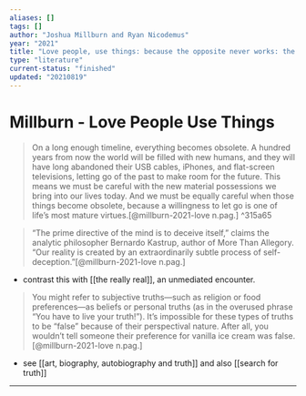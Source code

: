 ```yaml
---
aliases: []
tags: []
author: "Joshua Millburn and Ryan Nicodemus"
year: "2021"
title: "Love people, use things: because the opposite never works: the minimalists"
type: "literature"
current-status: "finished"
updated: "20210819"
---
```



# Millburn - Love People Use Things 

> On a long enough timeline, everything becomes obsolete. A hundred years from now the world will be filled with new humans, and they will have long abandoned their USB cables, iPhones, and flat-screen televisions, letting go of the past to make room for the future. This means we must be careful with the new material possessions we bring into our lives today. And we must be equally careful when those things become obsolete, because a willingness to let go is one of life’s most mature virtues.[@millburn-2021-love n.pag.] ^315a65

> “The prime directive of the mind is to deceive itself,” claims the analytic philosopher Bernardo Kastrup, author of More Than Allegory. “Our reality is created by an extraordinarily subtle process of self-deception.”[@millburn-2021-love n.pag.]

- contrast this with [[the really real]], an unmediated encounter.

> You might refer to subjective truths—such as religion or food preferences—as beliefs or personal truths (as in the overused phrase “You have to live your truth!”). It’s impossible for these types of truths to be “false” because of their perspectival nature. After all, you wouldn’t tell someone their preference for vanilla ice cream was false.[@millburn-2021-love n.pag.]

- see [[art, biography, autobiography and truth]] and also [[search for truth]]
 
---
 